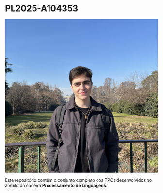 # PL2025-A104353

![profile picture](foto_perfil.jpg)

Este repositório contém o conjunto completo dos TPCs desenvolvidos no âmbito da cadeira **Processamento de Linguagens**.
